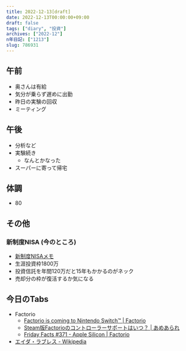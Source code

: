```yaml
---
title: 2022-12-13[draft]
date: 2022-12-13T00:00:00+09:00
draft: false
tags: ["diary", "投資"]
archives: ["2022-12"]
n年日記: ["1213"]
slug: 786931
---
```

## 午前
- 奥さんは有給
- 気分が乗らず遅めに出勤
- 昨日の実験の回収
- ミーティング
## 午後
- 分析など
- 実験続き
  - なんとかなった
- スーパーに寄って帰宅
## 体調
- 80
## その他
### 新制度NISA (今のところ)
- [新制度NISAメモ](https://scrapbox.io/sk85/%E6%96%B0%E5%88%B6%E5%BA%A6NISA%E3%83%A1%E3%83%A2)
- 生涯投資枠1800万
- 投資信託を年間120万だと15年もかかるのがネック
- 売却分の枠が復活するか気になる
## 今日のTabs
- Factorio
  - [Factorio is coming to Nintendo Switch™ | Factorio](https://factorio.com/blog/post/factorio-on-nintendo-switch)
  - [Steam版Factorioのコントローラーサポートはいつ？ | あめあられ](https://www.ame-arare.com/steam-factorio-controller/)
  - [Friday Facts #371 - Apple Silicon | Factorio](https://factorio.com/blog/post/fff-371)
- [エイダ・ラブレス - Wikipedia](https://ja.m.wikipedia.org/wiki/%E3%82%A8%E3%82%A4%E3%83%80%E3%83%BB%E3%83%A9%E3%83%96%E3%83%AC%E3%82%B9)
